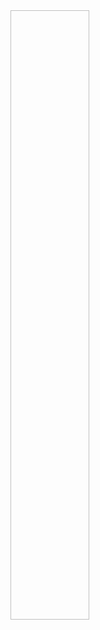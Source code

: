 <img srd = "https://github.com/user-attachments/assets/89c65872-cac7-430e-9349-3d488f65fcd8" height=25%  width=25%>


